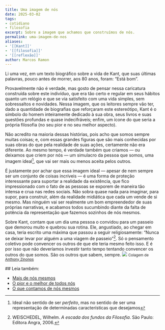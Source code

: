 ```yaml
---
title: Uma imagem de nós
date: 2025-03-02
tags:
- cotidiano
- filosofia
excerpt: Sobre a imagem que achamos que construímos de nós.
permalink: uma-imagem-de-nos
aliases:
- '[[Kant]]'
- '[[filosofia]]'
- '[[reflexão]]'
author: Marcos Ramon
---
```

Li uma vez, em um texto biográfico sobre a vida de Kant, que suas últimas palavras, pouco antes de morrer, aos 80 anos, foram: “Está bom”.

Provavelmente não é verdade, mas gosto de pensar nessa caricatura construída sobre este indivíduo, que era tão certo e regular em seus hábitos quanto um relógio e que se via satisfeito com uma vida simples, sem sobressaltos e novidades. Nessa imagem, que os leitores sempre vão ter, dado a quantidade de biografias que reforçaram este estereótipo, Kant é o símbolo do homem inteiramente dedicado à sua obra, seus livros e suas questões profundas e quase indecifráveis; enfim, um ícone do que seria a própria filosofia (no seu pior e no seu melhor aspecto).

Não acredito na maioria dessas histórias, pois acho que somos sempre muitas coisas; e, com essas grandes figuras que são mais conhecidas por suas obras do que pela realidade de suas ações, certamente não era diferente. Ao mesmo tempo, é verdade também que criamos — ou deixamos que criem por nós — um simulacro da pessoa que somos, uma imagem ideal[^1], que vai ser mais ou menos aceita pelos outros.

É justamente por achar que essa imagem ideal — apesar de nem sempre ser um conjunto de coisas incríveis — é uma forma de proteção interessante para suportar a realidade da existência, que fico impressionado com o fato de as pessoas se exporem de maneira tão intensa e crua nas redes sociais. Não sobra quase nada para imaginar, para supor, para construir, além da realidade midiática que cada um vende de si mesmo. Mas ninguém vai ser realmente um bom empreendedor de suas próprias narrativas, e acabamos todos sucumbindo diante da falta de potência da representação que fazemos sozinhos de nós mesmos.

Sobre Kant, contam que um dia uma pessoa o convidou para um passeio que demorou muito e quebrou sua rotina. Ele, angustiado, ao chegar em casa, teria escrito uma máxima que passou a seguir religiosamente: “Nunca se deixar levar por alguém a uma viagem de passeio”[^2]. Só o pensamento coletivo pode convencer os outros de que ele teria mesmo feito isso. E é por isso que não deveríamos investir tanto tempo tentando convencer os outros do que somos. São os outros que sabem, sempre.
<img src="/assets/img/colagem-zinonos.png">
<small>Colagem de <a href="https://www.anthonyzinonos.com/">Anthony Zinonos</a></small>


[^1]: Ideal não sentido de ser *perfeito*, mas no sentido de ser uma representação de determinadas características que desejamos 
[^2]: WEISCHEDEL, Wilhelm. *A escada dos fundos da Filosofia*. São Paulo: Editora Angra, 2006.

<div class="leia-tambem" markdown="1">
## Leia também:

- <a href="/mais-de-nos-mesmos">Mais de nós mesmos</a>
- <a href="/o-pior-e-o-melhor-de-todos-nos">O pior e o melhor de todos nós</a>
- <a href="/o-que-contamos-de-nos-mesmos">O que contamos de nós mesmos</a>
</div>
